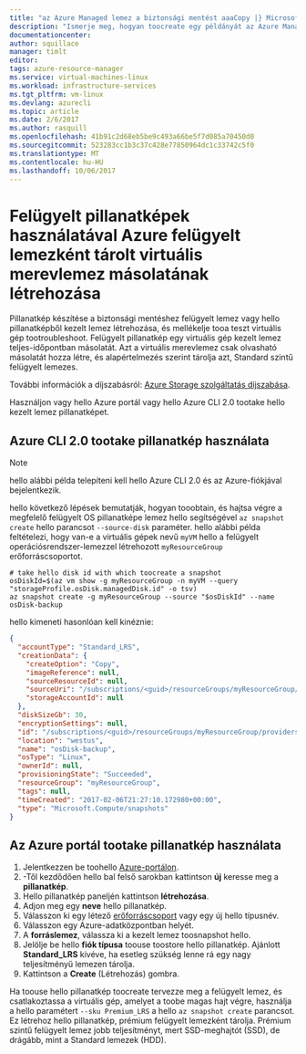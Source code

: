 ```yaml
---
title: "az Azure Managed lemez a biztonsági mentést aaaCopy |} Microsoft Docs"
description: "Ismerje meg, hogyan toocreate egy példányát az Azure Managed lemez toouse vissza felfelé vagy hibaelhárítási lemez ad ki."
documentationcenter: 
author: squillace
manager: timlt
editor: 
tags: azure-resource-manager
ms.service: virtual-machines-linux
ms.workload: infrastructure-services
ms.tgt_pltfrm: vm-linux
ms.devlang: azurecli
ms.topic: article
ms.date: 2/6/2017
ms.author: rasquill
ms.openlocfilehash: 41b91c2d68eb5be9c493a66be5f7d085a70450d0
ms.sourcegitcommit: 523283cc1b3c37c428e77850964dc1c33742c5f0
ms.translationtype: MT
ms.contentlocale: hu-HU
ms.lasthandoff: 10/06/2017
---
```

# <a name="create-a-copy-of-a-vhd-stored-as-an-azure-managed-disk-by-using-managed-snapshots"></a>Felügyelt pillanatképek használatával Azure felügyelt lemezként tárolt virtuális merevlemez másolatának létrehozása
Pillanatkép készítése a biztonsági mentéshez felügyelt lemez vagy hello pillanatképből kezelt lemez létrehozása, és mellékelje tooa teszt virtuális gép tootroubleshoot. Felügyelt pillanatkép egy virtuális gép kezelt lemez teljes-időpontban másolatát. Azt a virtuális merevlemez csak olvasható másolatát hozza létre, és alapértelmezés szerint tárolja azt, Standard szintű felügyelt lemezes. 

További információk a díjszabásról: [Azure Storage szolgáltatás díjszabása](https://azure.microsoft.com/pricing/details/managed-disks/). <!--Add link tootopic or blog post that explains managed disks. -->

Használjon vagy hello Azure portál vagy hello Azure CLI 2.0 tootake hello kezelt lemez pillanatképet.

## <a name="use-azure-cli-20-tootake-a-snapshot"></a>Azure CLI 2.0 tootake pillanatkép használata

> [!NOTE] 
> hello alábbi példa telepíteni kell hello Azure CLI 2.0 és az Azure-fiókjával bejelentkezik.

hello következő lépések bemutatják, hogyan tooobtain, és hajtsa végre a megfelelő felügyelt OS pillanatképe lemez hello segítségével `az snapshot create` hello parancsot `--source-disk` paraméter. hello alábbi példa feltételezi, hogy van-e a virtuális gépek nevű `myVM` hello a felügyelt operációsrendszer-lemezzel létrehozott `myResourceGroup` erőforráscsoportot.

```azure-cli
# take hello disk id with which toocreate a snapshot
osDiskId=$(az vm show -g myResourceGroup -n myVM --query "storageProfile.osDisk.managedDisk.id" -o tsv)
az snapshot create -g myResourceGroup --source "$osDiskId" --name osDisk-backup
```

hello kimeneti hasonlóan kell kinéznie:

```json
{
  "accountType": "Standard_LRS",
  "creationData": {
    "createOption": "Copy",
    "imageReference": null,
    "sourceResourceId": null,
    "sourceUri": "/subscriptions/<guid>/resourceGroups/myResourceGroup/providers/Microsoft.Compute/disks/osdisk_6NexYgkFQU",
    "storageAccountId": null
  },
  "diskSizeGb": 30,
  "encryptionSettings": null,
  "id": "/subscriptions/<guid>/resourceGroups/myResourceGroup/providers/Microsoft.Compute/snapshots/osDisk-backup",
  "location": "westus",
  "name": "osDisk-backup",
  "osType": "Linux",
  "ownerId": null,
  "provisioningState": "Succeeded",
  "resourceGroup": "myResourceGroup",
  "tags": null,
  "timeCreated": "2017-02-06T21:27:10.172980+00:00",
  "type": "Microsoft.Compute/snapshots"
}
```

## <a name="use-azure-portal-tootake-a-snapshot"></a>Az Azure portál tootake pillanatkép használata 

1. Jelentkezzen be toohello [Azure-portálon](https://portal.azure.com).
2. -Től kezdődően hello bal felső sarokban kattintson **új** keresse meg a **pillanatkép**.
3. Hello pillanatkép paneljén kattintson **létrehozása**.
4. Adjon meg egy **neve** hello pillanatkép.
5. Válasszon ki egy létező [erőforráscsoport](../../azure-resource-manager/resource-group-overview.md#resource-groups) vagy egy új hello típusnév. 
6. Válasszon egy Azure-adatközpontban helyét.  
7. A **forráslemez**, válassza ki a kezelt lemez toosnapshot hello.
8. Jelölje be hello **fiók típusa** toouse toostore hello pillanatkép. Ajánlott **Standard_LRS** kivéve, ha esetleg szükség lenne rá egy nagy teljesítményű lemezen tárolja.
9. Kattintson a **Create** (Létrehozás) gombra.

Ha toouse hello pillanatkép toocreate tervezze meg a felügyelt lemez, és csatlakoztassa a virtuális gép, amelyet a toobe magas hajt végre, használja a hello paramétert `--sku Premium_LRS` a hello `az snapshot create` parancsot. Ez létrehoz hello pillanatkép, prémium felügyelt lemezként tárolja. Prémium szintű felügyelt lemez jobb teljesítményt, mert SSD-meghajtót (SSD), de drágább, mint a Standard lemezek (HDD).


